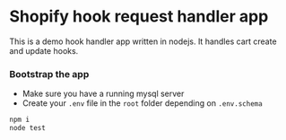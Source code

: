 # Shopify hook request handler app

This is a demo hook handler app written in nodejs.
It handles cart create and update hooks.

### Bootstrap the app

* Make sure you have a running mysql server
* Create your `.env` file in the `root` folder depending on `.env.schema`

```sh
npm i
node test
```
